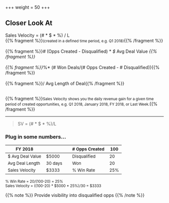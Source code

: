 +++
weight = 50
+++

## Closer Look At

Sales Velocity = (# * $ * %) / L<br>
{{% fragment %}}<small>(created in a defined time period, e.g. Q1 2018)</small>{{% /fragment %}}<br><br>
{{% fragment %}}*#* (Opps Created - Disqualified) * *$* Avg Deal Value *{{% /fragment %}}<br><br>
{{% fragment %}}*%* (# Won Deals/(# Opps Created - # Disqualified)){{% /fragment %}}<br><br>
{{% fragment %}}/ Avg Length of Deal{{% /fragment %}}<br><br>

{{% fragment %}}<small>Sales Velocity shows you the daily revenue gain for a given time period of created opportunities, e.g. Q1 2018, January 2018, FY 2018, or Last Week.</small>{{% /fragment %}}

___

> SV = (# * $ * %)/L

### Plug in some numbers...

|<small>FY 2018</small>          |        |    |<small># Opps Created</small> |<small>100</small> |
|-----------------|--------|----|---------------|----|
|<small>$ Avg Deal Value</small> |<small>$5000</small>   |    |<small>Disqualified</small>   |<small>20 </small> |
|<small>Avg Deal Length</small>  |<small>30 days</small> |    |<small>Won</small>            |<small>20</small>  | 
|<small>Sales Velocity</small>   |<small>$3333</small>   |    |<small>% Win Rate</small>     |<small>25%</small> | 

<small>
% Win Rate = 20/(100-20) = 25%
<br>
Sales Velocity = ((100-20) * $5000 * 25%)/30 = $3333
</small>

{{% note %}}
Provide visibility into disqualified opps
{{% /note %}}
